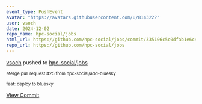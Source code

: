 ```yaml
---
event_type: PushEvent
avatar: "https://avatars.githubusercontent.com/u/814322?"
user: vsoch
date: 2024-12-02
repo_name: hpc-social/jobs
html_url: https://github.com/hpc-social/jobs/commit/335106c5c0dfab1e6c408d53697ae6319d00aa7b
repo_url: https://github.com/hpc-social/jobs
---
```


<a href='https://github.com/vsoch' target='_blank'>vsoch</a> pushed to <a href='https://github.com/hpc-social/jobs' target='_blank'>hpc-social/jobs</a>

<small>Merge pull request #25 from hpc-social/add-bluesky

feat: deploy to bluesky</small>

<a href='https://github.com/hpc-social/jobs/commit/335106c5c0dfab1e6c408d53697ae6319d00aa7b' target='_blank'>View Commit</a>